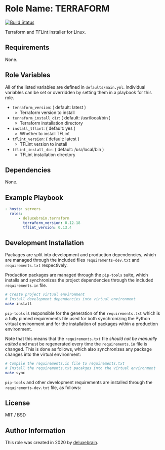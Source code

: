 # Role Name: TERRAFORM

[![Build Status](https://travis-ci.org/deluxebrain/ansible-role-terraform.svg?branch=master)](https://travis-ci.org/deluxebrain/ansible-role-terraform)

Terraform and TFLint installer for Linux.

## Requirements

None.

## Role Variables

All of the listed variables are defined in `defaults/main.yml`.
Individual variables can be set or overridden by setting them in a playbook for this role.

- `terraform_version`: ( default: latest )
  - Terraform version to install
- `terraform_install_dir`: ( default: /usr/local/bin )
  - Terraform installation directory
- `install_tflint`: ( default: yes )
  - Whether to install TFLint
- `tflint_version`: ( default: latest )
  - TFLint version to install
- `tflint_install_dir`: ( default: /usr/local/bin )
  - TFLint installation directory

## Dependencies

None.

## Example Playbook

```yaml
- hosts: servers
  roles:
      - deluxebrain.terraform
        terraform_version: 0.12.18
        tflint_version: 0.13.4
```

## Development Installation

Packages are split into development and production dependencies, which are managed through the included files `requirements-dev.txt` and `requirements.txt` respectively.

Production packages are managed through the `pip-tools` suite, which installs and synchronizes the project dependencies through the included `requirements.in` file.

```sh
# Create project virtual environment
# Install development dependencies into virtual environment
make install
```

`pip-tools` is responsible for the generation of the `requirements.txt` which is a fully pinned requirements file used for both synchronizing the Python virtual environment and for the installation of packages within a production environment.

Note that this means that the `requirements.txt` file *should not be manually edited* and must be regenerated every time the `requirements.in` file is changed. This is done as follows, which also synchronizes any package changes into the virtual environment:

```sh
# Compile the requirements.in file to requirements.txt
# Install the requirements.txt pacakges into the virtual environment
make sync
```

`pip-tools` and other development requirements are installed through the `requirements-dev.txt` file, as follows:

## License

MIT / BSD

## Author Information

This role was created in 2020 by [deluxebrain](https://www.deluxebrain.com/).
